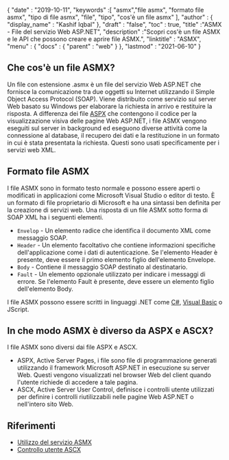 {
  "date" : "2019-10-11",
  "keywords" :[ "asmx","file asmx", "formato file asmx", "tipo di file asmx", "file", "tipo", "cos'è un file asmx" ],
  "author" : {
    "display_name" : "Kashif Iqbal"
},
  "draft" : "false",
  "toc" : true,
  "title" :"ASMX - File del servizio Web ASP.NET",
  "description" :"Scopri cos'è un file ASMX e le API che possono creare e aprire file ASMX.",
  "linktitle" : "ASMX",
  "menu" : {
    "docs" : {
      "parent" : "web"
}
},
  "lastmod" : "2021-06-10"
}

## Che cos'è un file ASMX?

Un file con estensione .asmx è un file del servizio Web ASP.NET che fornisce la comunicazione tra due oggetti su Internet utilizzando il Simple Object Access Protocol (SOAP). Viene distribuito come servizio sul server Web basato su Windows per elaborare la richiesta in arrivo e restituire la risposta. A differenza dei file [ASPX](/it/web/aspx/) che contengono il codice per la visualizzazione visiva delle pagine Web ASP.NET, i file ASMX vengono eseguiti sul server in background ed eseguono diverse attività come la connessione al database, il recupero dei dati e la restituzione in un formato in cui è stata presentata la richiesta. Questi sono usati specificamente per i servizi web XML.

## Formato file ASMX

I file ASMX sono in formato testo normale e possono essere aperti o modificati in applicazioni come Microsoft Visual Studio o editor di testo. È un formato di file proprietario di Microsoft e ha una sintassi ben definita per la creazione di servizi web. Una risposta di un file ASMX sotto forma di SOAP XML ha i seguenti elementi.

* `Envelop` - Un elemento radice che identifica il documento XML come messaggio SOAP.
* `Header` - Un elemento facoltativo che contiene informazioni specifiche dell'applicazione come i dati di autenticazione. Se l'elemento Header è presente, deve essere il primo elemento figlio dell'elemento Envelope.
* `Body` - Contiene il messaggio SOAP destinato al destinatario.
* `Fault` - Un elemento opzionale utilizzato per indicare i messaggi di errore. Se l'elemento Fault è presente, deve essere un elemento figlio dell'elemento Body.

I file ASMX possono essere scritti in linguaggi .NET come [C#](/it/programming/cs/), [Visual Basic](/it/programming/vb/) o JScript.

## In che modo ASMX è diverso da ASPX e ASCX?

I file ASMX sono diversi dai file ASPX e ASCX.

* ASPX, Active Server Pages, i file sono file di programmazione generati utilizzando il framework Microsoft ASP.NET in esecuzione su server Web. Questi vengono visualizzati nel browser Web del client quando l'utente richiede di accedere a tale pagina.
* ASCX, Active Server User Control, definisce i controlli utente utilizzati per definire i controlli riutilizzabili nelle pagine Web ASP.NET o nell'intero sito Web.

## Riferimenti

* [Utilizzo del servizio ASMX](https://learn.microsoft.com/en-us/xamarin/xamarin-forms/data-cloud/web-services/asmx)
* [Controllo utente ASCX](https://beansoftware.com/ASP.NET-Tutorials/User-Control.aspx)

